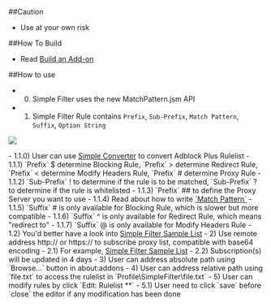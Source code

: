 ##Caution

- Use at your own risk

##How To Build

- Read <a href="https://goo.gl/NZlNRH">Build an Add-on</a>

##How to use

- 0) Simple Filter uses the new MatchPattern.jsm API
- 1) Simple Filter Rule contains `Prefix`, `Sub-Prefix`, `Match Pattern`, `Suffix`, `Option String`
<p><img src="http://i66.tinypic.com/ztgdcn.png"></p>
    - 1.1.0) User can use <a href="https://goo.gl/vt6Jj4">Simple Converter</a> to convert Adblock Plus Rulelist
    - 1.1.1) `Prefix` $ determine Blocking Rule, `Prefix` > determine Redirect Rule, `Prefix` < determine Modify Headers Rule, `Prefix` # determine Proxy Rule
    - 1.1.2) `Sub-Prefix` ! to determine if the rule is to be matched, `Sub-Prefix` ? to determine if the rule is whitelisted
    - 1.1.3) `Prefix` ## to define the Proxy Server you want to use
    - 1.1.4) Read about how to write <a href="https://goo.gl/sZzTgN">`Match Pattern`</a>
    - 1.1.5) `Suffix` # is only available for Blocking Rule, which is slower but more compatible
    - 1.1.6) `Suffix` ^ is only available for Redirect Rule, which means "redirect to"
    - 1.1.7) `Suffix` @ is only available for Modify Headers Rule
  - 1.2) You'd better have a look into <a href="https://goo.gl/veiWJZ">Simple Filter Sample List</a>
- 2) Use remote address http:// or https:// to subscribe proxy list, compatible with base64 encoding
  - 2.1) For example, <a href="https://goo.gl/veiWJZ">Simple Filter Sample List</a>
  - 2.2) Subscription(s) will be updated in 4 days
- 3) User can address absolute path using `Browse...` button in about:addons
- 4) User can address relative path using `file.txt` to access the rulelist in `Profile\SimpleFilter\file.txt`
- 5) User can modify rules by click `Edit: Rulelist **`
  - 5.1) User need to click `save` before `close` the editor if any modification has been done
